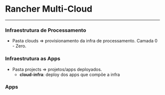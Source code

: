# Rancher Multi-Cloud
----------------

### Infraestrutura de Processamento

*   Pasta clouds => provisionamento da infra de processamento. Camada 0 - Zero.

### Infraestrutura as Apps

*   Pasta projects => projetos/apps deployados.
    * **cloud-infra**: deploy dos apps que compõe a infra  

### Apps

